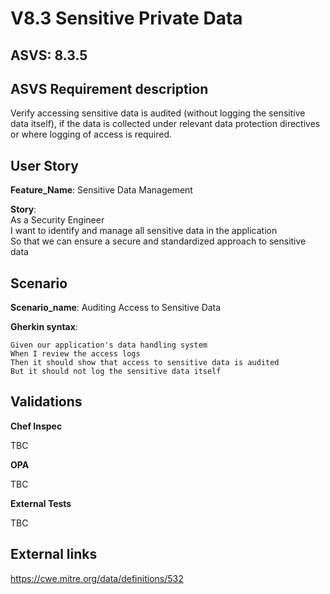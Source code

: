 # V8.3 Sensitive Private Data

## ASVS: 8.3.5

## ASVS Requirement description

Verify accessing sensitive data is audited (without logging the
sensitive data itself), if the data is collected under relevant 
data protection directives or where logging of access is required.

## User Story

**Feature_Name**: Sensitive Data Management

**Story**:\
As a Security Engineer\
I want to identify and manage all sensitive data in the application\
So that we can ensure a secure and standardized approach to sensitive data

## Scenario

**Scenario_name**: Auditing Access to Sensitive Data

**Gherkin syntax**:

```gherkin
Given our application's data handling system
When I review the access logs
Then it should show that access to sensitive data is audited
But it should not log the sensitive data itself
```

## Validations

**Chef Inspec**

TBC

**OPA**

TBC

**External Tests**

TBC

## External links

<https://cwe.mitre.org/data/definitions/532>
